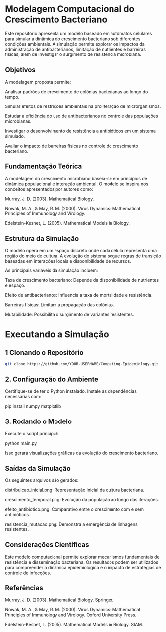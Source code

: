 # Modelagem Computacional do Crescimento Bacteriano

Este repositório apresenta um modelo baseado em autômatos celulares para simular a dinâmica do crescimento bacteriano sob diferentes condições ambientais. A simulação permite explorar os impactos da administração de antibacterianos, limitação de nutrientes e barreiras físicas, além de investigar o surgimento de resistência microbiana.

## Objetivos

A modelagem proposta permite:

Analisar padrões de crescimento de colônias bacterianas ao longo do tempo.

Simular efeitos de restrições ambientais na proliferação de microrganismos.

Estudar a eficiência do uso de antibacterianos no controle das populações microbianas.

Investigar o desenvolvimento de resistência a antibióticos em um sistema simulado.

Avaliar o impacto de barreiras físicas no controle do crescimento bacteriano.

## Fundamentação Teórica

A modelagem do crescimento microbiano baseia-se em princípios de dinâmica populacional e interação ambiental. O modelo se inspira nos conceitos apresentados por autores como:

Murray, J. D. (2003). Mathematical Biology.

Nowak, M. A., & May, R. M. (2000). Virus Dynamics: Mathematical Principles of Immunology and Virology.

Edelstein-Keshet, L. (2005). Mathematical Models in Biology.

## Estrutura da Simulação

O modelo opera em um espaço discreto onde cada célula representa uma região do meio de cultura. A evolução do sistema segue regras de transição baseadas em interações locais e disponibilidade de recursos.

As principais variáveis da simulação incluem:

Taxa de crescimento bacteriano: Depende da disponibilidade de nutrientes e espaço.

Efeito de antibacterianos: Influencia a taxa de mortalidade e resistência.

Barreiras físicas: Limitam a propagação das colônias.

Mutabilidade: Possibilita o surgimento de variantes resistentes.

# Executando a Simulação

## 1 **Clonando o Repositório**
```bash
git clone https://github.com/YOUR-USERNAME/Computing-Epidemiology.git
```

## 2. Configuração do Ambiente

Certifique-se de ter o Python instalado. Instale as dependências necessárias com:

pip install numpy matplotlib

## 3. Rodando o Modelo

Execute o script principal:

python main.py

Isso gerará visualizações gráficas da evolução do crescimento bacteriano.

## Saídas da Simulação

Os seguintes arquivos são gerados:

distribuicao_inicial.png: Representação inicial da cultura bacteriana.

crescimento_temporal.png: Evolução da população ao longo das iterações.

efeito_antibiotico.png: Comparativo entre o crescimento com e sem antibióticos.

resistencia_mutacao.png: Demonstra a emergência de linhagens resistentes.

## Considerações Científicas

Este modelo computacional permite explorar mecanismos fundamentais de resistência e disseminação bacteriana. Os resultados podem ser utilizados para compreender a dinâmica epidemiológica e o impacto de estratégias de controle de infecções.

## Referências

Murray, J. D. (2003). Mathematical Biology. Springer.

Nowak, M. A., & May, R. M. (2000). Virus Dynamics: Mathematical Principles of Immunology and Virology. Oxford University Press.

Edelstein-Keshet, L. (2005). Mathematical Models in Biology. SIAM.